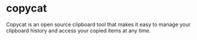 # copycat
Copycat is an open source clipboard tool that makes it easy to manage your clipboard history and access your copied items at any time.
